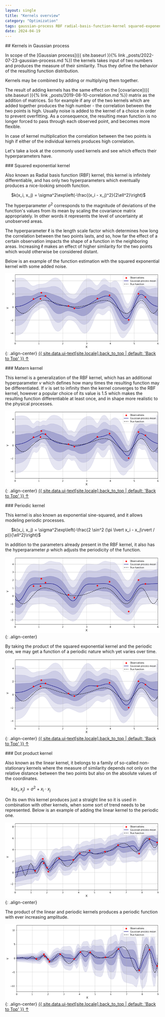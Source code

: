 ```yaml
---
layout: single
title: "Kernels overview"
category: "Optimization"
tags: gaussian-process RBF radial-basis-function-kernel squared-exponential-kernel covariance matern-kernel rational-quadratic-kernel periodic-kernel linear-kernel dot-product-kernel kernel-density-estimation KDE bandwidth
date: 2024-04-19
---
```



<div id='kernels_gausian_process'/>
## Kernels in Gaussian process

In scope of the [Gaussian process]({{ site.baseurl }}{% link _posts/2022-07-23-gaussian-process.md %}) the kernels takes input of two numbers and produces the measure of their similarity. Thus they define the behavior of the resulting function distribution.

Kernels may be combined by adding or multiplying them together.

The result of adding kernels has the same effect on the [covariance]({{ site.baseurl }}{% link _posts/2019-08-10-correlation.md %}) matrix as the addition of matrices. So for example if any of the two kernels which are added together produces the high number - the correlation between the two points is high. Usually noise is added to the kernel of a choice in order to prevent overfitting. As a consequence, the resulting mean function is no longer forced to pass through each observed point, and becomes more flexible.

In case of kernel multiplication the correlation between the two points is high if either of the individual kernels produces high correlation.

Let's take a look at the commonly used kernels and see which effects their hyperparameters have.

<div id='squared_exponential_kernel'/>
### Squared exponential kernel

Also known as Radial basis function (RBF) kernel, this kernel is infinitely differentiable, and has only two hyperparameters which eventually produces a nice-looking smooth function.

&nbsp;&nbsp;&nbsp;&nbsp;
$k(x_i, x_j) = \sigma^2\exp\left(-\frac{(x_i - x_j)^2}{2\ell^2}\right)$

The hyperparameter $\sigma^2$ corresponds to the magnitude of deviations of the function's values from its mean by scaling the covariance matrix appropriately. In other words it represents the level of uncertainty at unobserved areas.

The hyperparameter $\ell$ is the length scale factor which determines how long the correlation between the two points lasts, and so, how far the effect of a certain observation impacts the shape of a function in the neighboring areas. Increasing $\ell$ makes an effect of higher similarity for the two points which would otherwise be considered distant.

Below is an example of the function estimation with the squared exponential kernel with some added noise.

![](/assets/images/regression/gp_rbf_fit_example.png){: .align-center}
<a href="#page-title" class="back-to-top">{{ site.data.ui-text[site.locale].back_to_top | default: 'Back to Top' }} &uarr;</a>

<div id='matern_kernel'/>
### Matern kernel

This kernel is a generalization of the RBF kernel, which has an additional hyperparameter $\nu$ which defines how many times the resulting function may be differentiated. If $\nu$ is set to infinity then the kernel converges to the RBF kernel, however a popular choice of its value is 1.5 which makes the resulting function differentiable at least once, and in shape more realistic to the physical processes.

![](/assets/images/regression/gp_matern_example.png){: .align-center}
<a href="#page-title" class="back-to-top">{{ site.data.ui-text[site.locale].back_to_top | default: 'Back to Top' }} &uarr;</a>

<div id='periodic_kernel'/>
### Periodic kernel

This kernel is also known as exponential sine-squared, and it allows modeling periodic processes.

&nbsp;&nbsp;&nbsp;&nbsp;
$k(x_i, x_j) = \sigma^2\exp\left(-\frac{2 \sin^2 (\pi \lvert x_i - x_j\rvert / p)}{\ell^2}\right)$

In addition to the parameters already present in the RBF kernel, it also has the hyperparameter $p$ which adjusts the periodicity of the function.

![](/assets/images/regression/gp_periodic_example.png){: .align-center}

By taking the product of the squared exponential kernel and the periodic one, we may get a function of a periodic nature which yet varies over time.

![](/assets/images/regression/gp_periodic_and_rbf_example.png){: .align-center}
<a href="#page-title" class="back-to-top">{{ site.data.ui-text[site.locale].back_to_top | default: 'Back to Top' }} &uarr;</a>

<div id='dot_product_kernel'/>
### Dot product kernel

Also known as the linear kernel, it belongs to a family of so-called non-stationary kernels where the measure of similarity depends not only on the relative distance between the two points but also on the absolute values of the coordinates.

&nbsp;&nbsp;&nbsp;&nbsp;
$k(x_i, x_j) = \sigma^2 + x_i \cdot x_j$

On its own this kernel produces just a straight line so it is used in combination with other kernels, when some sort of trend needs to be represented. Below is an example of adding the linear kernel to the periodic one.

![](/assets/images/regression/gp_periodic_and_linear_example.png){: .align-center}

The product of the linear and periodic kernels produces a periodic function with ever increasing amplitude.

![](/assets/images/regression/gp_periodic_times_linear_example.png){: .align-center}
<a href="#page-title" class="back-to-top">{{ site.data.ui-text[site.locale].back_to_top | default: 'Back to Top' }} &uarr;</a>
